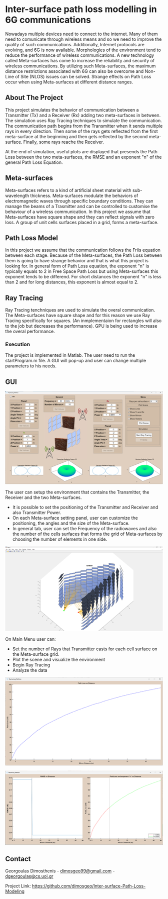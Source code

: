 # Inter-surface path loss modelling in 6G communications

Nowadays multiple devices need to connect to the internet. Many of them need to comunicate through wireless means and so we need to improve the quality of such communications. Additionally, Internet protocols are evolving, and 6G is now available. Μorphologies of the environment tend to reduce the performance of wireless communications. A new technology called Meta-surfaces has come to increase the reliability and security of wireless communications. By utilizing such Meta-surfaces, the maximum distance restrictions associated with 6G can also be overcome and Non-Line of Site (NLOS) issues can be solved. Strange effects on Path Loss occur when using Meta-surfaces at different distance ranges. 

## About The Project

This project simulates the behavior of communication between a Transmitter (Tx) and a Receiver (Rx) adding two meta-surfaces in between. The simulation uses Ray Tracing techniques to simulate the communication. The communication path begins from the Transmitter when it sends multiple rays in every direction. Then some of the rays gets reflected from the first meta-surface at the beginning and then gets reflected by the second meta-surface. Finally, some rays reache the Receiver.

At the end of simulation, useful plots are displayed that presends the Path Loss between the two meta-surfaces, the RMSE and an exponent "n" of the general Path Loss Equation. 

## Meta-surfaces

Meta-surfaces refers to a kind of artificial sheet material with sub-wavelength thickness. Meta-surfaces modulate the behaviors of electromagnetic waves through specific boundary conditions. They can manage the beams of a Trasmitter and can be controlled to customise the behaviour of a wireless communication. In this project we assume that Meta-surfaces have square shape and they can reflect signals with zero loss. A group of unit cells surfaces placed in a grid, forms a meta-surface.

## Path Loss Model

In this project we assume that the communication follows the Friis equation between each stage. Because of the Meta-surfaces, the Path Loss between them is going to have strange behavior and that is what this project is looking for. In general form of Path Loss equation, the exponent "n" is typically equals to 2 in Free Space Path Loss but using Meta-surfaces this exponent tends to be differend. For short distances the exponent "n" is less than 2 and for long distances, this exponent is almost equal to 2.

## Ray Tracing

Ray Tracing tenchniques are used to simulate the overal communication. The Meta-surfaces have square shape and for this reason we use Ray Tracing specifically for squares. (An inmplementaion for rectangles will also to the job but decreases the performance). GPU is being used to increase the overal performance.

### Execution

The project is implemented in Matlab. The user need to run the startProgram.m file. A GUI will pop-up and user can change multiple parameters to his needs.

## GUI

![GUI](img/GUI.png)

The user can setup the environment that contains the Transmitter, the Receiver and the two Meta-surfaces.
* It is possible to set the positioning of the Transmitter and Receiver and also Transmitter Power.
* On each Meta-surface setting panel, user can customize the positioning, the angles and the size of the Meta-surface.
* In general tab, user can set the Frequency of the radiowaves and also the number of the cells surfaces that forms the grid of Meta-surfaces by choosing the number of elements in one side.

![Scene](img/Scene.png)

On Main Menu user can:
 * Set the number of Rays that Transmitter casts for each cell surface on the Meta-surface grid.
 * Plot the scene and visualize the environment
 * Begin Ray Tracing
 * Analyze the data

![Path Loss](img/PL.png)

![RMSE and Exponent 'n'](img/rmse_exp_n.png)

## Contact

Georgoulas Dimosthenis - dimosgeo99@gmail.com - dgeorgoulas@cs.uoi.gr

Project Link: <a>https://github.com/dimosgeo/Inter-surface-Path-Loss-Modeling</a>
